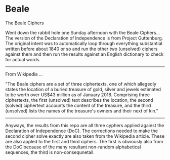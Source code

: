 # Beale
The Beale Ciphers

Went down the rabbit hole one Sunday afternoon with the Beale Ciphers... The version of the Declaration of Independence is from Project Guttenburg. The original intent was to automatically loop through everything substantial written before about 1840 or so and run the other two (unsolved) ciphers against them and then run the results against an English dictionary to check for actual words.

________________________________________

From Wikipedia ...

"The Beale ciphers are a set of three ciphertexts, one of which allegedly states the location of a buried treasure of gold, silver and jewels estimated to be worth over US$43 million as of January 2018. Comprising three ciphertexts, the first (unsolved) text describes the location, the second (solved) ciphertext accounts the content of the treasure, and the third (unsolved) lists the names of the treasure's owners and their next of kin."

________________________________________

Anyways, the results from this repo are all three cyphers applied against the Declaration of Independence (DoC). The corrections needed to make the second cipher solve exactly are also taken from the Wikipedia article. These are also appled to the first and third ciphers. The first is obviously also from the DoC because of the many resultant non-random alphabetical sequences, the third is non-consequnetail. 